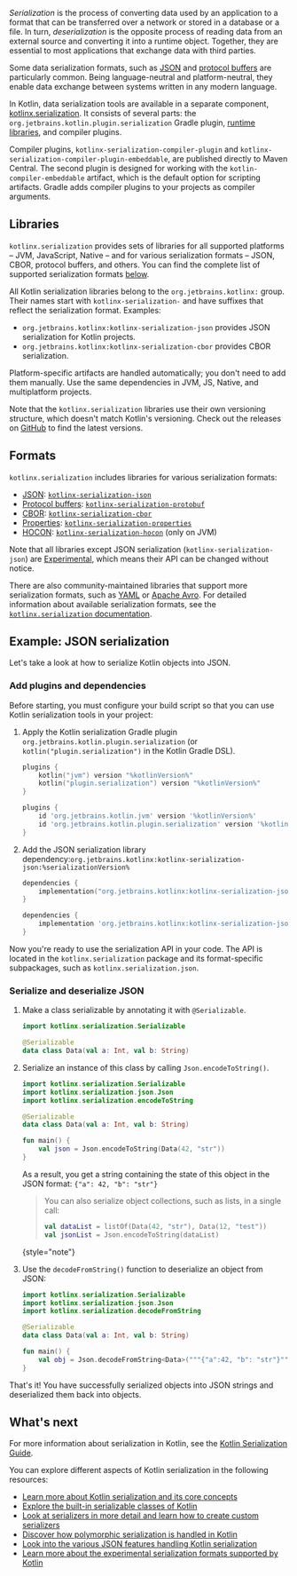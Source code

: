 [//]: # (title: Serialization)

_Serialization_ is the process of converting data used by an application to a format that can be transferred over a network
or stored in a database or a file. In turn, _deserialization_ is the opposite process of reading data from an external source
and converting it into a runtime object. Together, they are essential to most applications that exchange
data with third parties. 

Some data serialization formats, such as [JSON](https://www.json.org/json-en.html) and 
[protocol buffers](https://developers.google.com/protocol-buffers) are particularly common. Being language-neutral and
platform-neutral, they enable data exchange between systems written in any modern language.

In Kotlin, data serialization tools are available in a separate component, [kotlinx.serialization](https://github.com/Kotlin/kotlinx.serialization).
It consists of several parts: the `org.jetbrains.kotlin.plugin.serialization` Gradle plugin, [runtime libraries](#libraries),
and compiler plugins.

Compiler plugins, `kotlinx-serialization-compiler-plugin` and `kotlinx-serialization-compiler-plugin-embeddable`,
are published directly to Maven Central. The second plugin is designed for working with the `kotlin-compiler-embeddable`
artifact, which is the default option for scripting artifacts. Gradle adds compiler plugins to your projects as compiler arguments.

## Libraries

`kotlinx.serialization` provides sets of libraries for all supported platforms – JVM, JavaScript, Native – and for various
serialization formats – JSON, CBOR, protocol buffers, and others. You can find the complete list of supported serialization
formats [below](#formats).

All Kotlin serialization libraries belong to the `org.jetbrains.kotlinx:` group. Their names start with `kotlinx-serialization-`
and have suffixes that reflect the serialization format. Examples:
* `org.jetbrains.kotlinx:kotlinx-serialization-json` provides JSON serialization for Kotlin projects.
* `org.jetbrains.kotlinx:kotlinx-serialization-cbor` provides CBOR serialization.

Platform-specific artifacts are handled automatically; you don't need to add them manually. Use the same dependencies in
JVM, JS, Native, and multiplatform projects.

Note that the `kotlinx.serialization` libraries use their own versioning structure, which doesn't match Kotlin's versioning.
Check out the releases on [GitHub](https://github.com/Kotlin/kotlinx.serialization/releases) to find the latest versions.

## Formats

`kotlinx.serialization` includes libraries for various serialization formats:

* [JSON](https://www.json.org/): [`kotlinx-serialization-json`](https://github.com/Kotlin/kotlinx.serialization/blob/master/formats/README.md#json)
* [Protocol buffers](https://developers.google.com/protocol-buffers): [`kotlinx-serialization-protobuf`](https://github.com/Kotlin/kotlinx.serialization/blob/master/formats/README.md#protobuf)
* [CBOR](https://cbor.io/): [`kotlinx-serialization-cbor`](https://github.com/Kotlin/kotlinx.serialization/blob/master/formats/README.md#cbor)
* [Properties](https://en.wikipedia.org/wiki/.properties): [`kotlinx-serialization-properties`](https://github.com/Kotlin/kotlinx.serialization/blob/master/formats/README.md#properties)
* [HOCON](https://github.com/lightbend/config/blob/master/HOCON.md): [`kotlinx-serialization-hocon`](https://github.com/Kotlin/kotlinx.serialization/blob/master/formats/README.md#hocon) (only on JVM)

Note that all libraries except JSON serialization (`kotlinx-serialization-json`) are [Experimental](components-stability.md),
which means their API can be changed without notice.

There are also community-maintained libraries that support more serialization formats, such as [YAML](https://yaml.org/)
or [Apache Avro](https://avro.apache.org/). For detailed information about available serialization formats, see the 
[`kotlinx.serialization` documentation](https://github.com/Kotlin/kotlinx.serialization/blob/master/formats/README.md).

## Example: JSON serialization

Let's take a look at how to serialize Kotlin objects into JSON.

### Add plugins and dependencies

Before starting, you must configure your build script so that you can use Kotlin serialization tools in your project:

1. Apply the Kotlin serialization Gradle plugin `org.jetbrains.kotlin.plugin.serialization` (or `kotlin("plugin.serialization")`
in the Kotlin Gradle DSL).

    <tabs group="build-script">
    <tab title="Kotlin" group-key="kotlin">

    ```kotlin
    plugins {
        kotlin("jvm") version "%kotlinVersion%"
        kotlin("plugin.serialization") version "%kotlinVersion%"
    }
    ```

    </tab>
    <tab title="Groovy" group-key="groovy">

    ```groovy
    plugins {
        id 'org.jetbrains.kotlin.jvm' version '%kotlinVersion%'
        id 'org.jetbrains.kotlin.plugin.serialization' version '%kotlinVersion%'  
    }
    ```

    </tab>
    </tabs>

2. Add the JSON serialization library dependency:`org.jetbrains.kotlinx:kotlinx-serialization-json:%serializationVersion%`

    <tabs group="build-script">
    <tab title="Kotlin" group-key="kotlin">

    ```kotlin
    dependencies {
        implementation("org.jetbrains.kotlinx:kotlinx-serialization-json:%serializationVersion%")
    }
    ```

    </tab>
    <tab title="Groovy" group-key="groovy">

    ```groovy
    dependencies {
        implementation 'org.jetbrains.kotlinx:kotlinx-serialization-json:%serializationVersion%'
    }
    ```

    </tab>
    </tabs>

Now you're ready to use the serialization API in your code. The API is located in the `kotlinx.serialization` package
and its format-specific subpackages, such as `kotlinx.serialization.json`.

### Serialize and deserialize JSON

1. Make a class serializable by annotating it with `@Serializable`.

    ```kotlin
    import kotlinx.serialization.Serializable
    
    @Serializable
    data class Data(val a: Int, val b: String)
    ```

2. Serialize an instance of this class by calling `Json.encodeToString()`.

    ```kotlin
    import kotlinx.serialization.Serializable
    import kotlinx.serialization.json.Json
    import kotlinx.serialization.encodeToString
    
    @Serializable
    data class Data(val a: Int, val b: String)
    
    fun main() {
        val json = Json.encodeToString(Data(42, "str"))
    }
    ```

   As a result, you get a string containing the state of this object in the JSON format: `{"a": 42, "b": "str"}`

   > You can also serialize object collections, such as lists, in a single call:
   > 
   > ```kotlin
   > val dataList = listOf(Data(42, "str"), Data(12, "test"))
   > val jsonList = Json.encodeToString(dataList)
   > ```
   > 
   {style="note"}

3. Use the `decodeFromString()` function to deserialize an object from JSON:

    ```kotlin
    import kotlinx.serialization.Serializable
    import kotlinx.serialization.json.Json
    import kotlinx.serialization.decodeFromString
    
    @Serializable
    data class Data(val a: Int, val b: String)
    
    fun main() {
        val obj = Json.decodeFromString<Data>("""{"a":42, "b": "str"}""")
    }
    ```

That's it! You have successfully serialized objects into JSON strings and deserialized them back into objects.

## What's next

For more information about serialization in Kotlin, see the [Kotlin Serialization Guide](https://github.com/Kotlin/kotlinx.serialization/blob/master/docs/serialization-guide.md).

You can explore different aspects of Kotlin serialization in the following resources:

* [Learn more about Kotlin serialization and its core concepts](https://github.com/Kotlin/kotlinx.serialization/blob/master/docs/basic-serialization.md)
* [Explore the built-in serializable classes of Kotlin](https://github.com/Kotlin/kotlinx.serialization/blob/master/docs/builtin-classes.md)
* [Look at serializers in more detail and learn how to create custom serializers](https://github.com/Kotlin/kotlinx.serialization/blob/master/docs/serializers.md)
* [Discover how polymorphic serialization is handled in Kotlin](https://github.com/Kotlin/kotlinx.serialization/blob/master/docs/polymorphism.md#open-polymorphism)
* [Look into the various JSON features handling Kotlin serialization](https://github.com/Kotlin/kotlinx.serialization/blob/master/docs/json.md#json-elements)
* [Learn more about the experimental serialization formats supported by Kotlin](https://github.com/Kotlin/kotlinx.serialization/blob/master/docs/formats.md)
